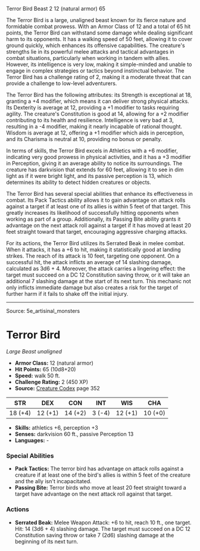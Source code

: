 <MonsterName/>Terror Bird</MonsterName>
<CreatureType/>Beast</CreatureType>
<CR/>2</CR>
<AC/>12 (natural armor)</AC>
<HP/>65</HP>
<summary>The Terror Bird is a large, unaligned beast known for its fierce nature and formidable combat prowess. With an Armor Class of 12 and a total of 65 hit points, the Terror Bird can withstand some damage while dealing significant harm to its opponents. It has a walking speed of 50 feet, allowing it to cover ground quickly, which enhances its offensive capabilities. The creature's strengths lie in its powerful melee attacks and tactical advantages in combat situations, particularly when working in tandem with allies. However, its intelligence is very low, making it simple-minded and unable to engage in complex strategies or tactics beyond instinctual behavior. The Terror Bird has a challenge rating of 2, making it a moderate threat that can provide a challenge to low-level adventurers.</summary>

<detail>

The Terror Bird has the following attributes: its Strength is exceptional at 18, granting a +4 modifier, which means it can deliver strong physical attacks. Its Dexterity is average at 12, providing a +1 modifier to tasks requiring agility. The creature's Constitution is good at 14, allowing for a +2 modifier contributing to its health and resilience. Intelligence is very bad at 3, resulting in a -4 modifier, making it nearly incapable of rational thought. Wisdom is average at 12, offering a +1 modifier which aids in perception, and its Charisma is neutral at 10, providing no bonus or penalty.

In terms of skills, the Terror Bird excels in Athletics with a +6 modifier, indicating very good prowess in physical activities, and it has a +3 modifier in Perception, giving it an average ability to notice its surroundings. The creature has darkvision that extends for 60 feet, allowing it to see in dim light as if it were bright light, and its passive perception is 13, which determines its ability to detect hidden creatures or objects.

The Terror Bird has several special abilities that enhance its effectiveness in combat. Its Pack Tactics ability allows it to gain advantage on attack rolls against a target if at least one of its allies is within 5 feet of that target. This greatly increases its likelihood of successfully hitting opponents when working as part of a group. Additionally, its Passing Bite ability grants it advantage on the next attack roll against a target if it has moved at least 20 feet straight toward that target, encouraging aggressive charging attacks.

For its actions, the Terror Bird utilizes its Serrated Beak in melee combat. When it attacks, it has a +6 to hit, making it statistically good at landing strikes. The reach of its attack is 10 feet, targeting one opponent. On a successful hit, the attack inflicts an average of 14 slashing damage, calculated as 3d6 + 4. Moreover, the attack carries a lingering effect: the target must succeed on a DC 12 Constitution saving throw, or it will take an additional 7 slashing damage at the start of its next turn. This mechanic not only inflicts immediate damage but also creates a risk for the target of further harm if it fails to shake off the initial injury.</detail>



---

Source: 5e_artisinal_monsters

# Terror Bird

*Large* *Beast* *unaligned*

- **Armor Class:** 12 (natural armor)
- **Hit Points:** 65 (10d8+20)
- **Speed:** walk 50 ft.
- **Challenge Rating:** 2 (450 XP)
- **Source:** [Creature Codex](https://koboldpress.com/kpstore/product/creature-codex-for-5th-edition-dnd) page 352

| STR | DEX | CON | INT | WIS | CHA |
| --- | --- | --- | --- | --- | --- |
| 18 (+4) | 12 (+1) | 14 (+2) | 3 (-4) | 12 (+1) | 10 (+0) |

- **Skills:** athletics +6, perception +3
- **Senses:** darkvision 60 ft., passive Perception 13
- **Languages:** -

### Special Abilities

- **Pack Tactics:** The terror bird has advantage on attack rolls against a creature if at least one of the bird's allies is within 5 feet of the creature and the ally isn't incapacitated.
- **Passing Bite:** Terror birds who move at least 20 feet straight toward a target have advantage on the next attack roll against that target.

### Actions

- **Serrated Beak:** Melee Weapon Attack: +6 to hit, reach 10 ft., one target. Hit: 14 (3d6 + 4) slashing damage. The target must succeed on a DC 12 Constitution saving throw or take 7 (2d6) slashing damage at the beginning of its next turn.




